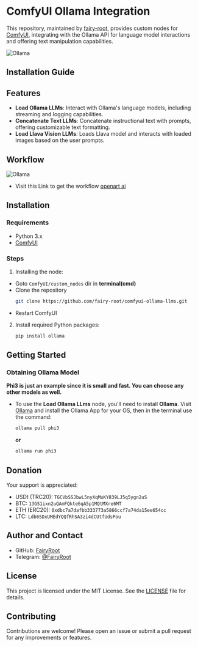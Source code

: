# ComfyUI Ollama Integration

This repository, maintained by [fairy-root](https://github.com/fairy-root), provides custom nodes for [ComfyUI](https://github.com/comfyanonymous/ComfyUI), integrating with the Ollama API for language model interactions and offering text manipulation capabilities.

![Ollama](https://i.imgur.com/60snV9O.png "Displaying help")

## Installation Guide

## Features

- **Load Ollama LLMs**: Interact with Ollama's language models, including streaming and logging capabilities.
- **Concatenate Text LLMs**: Concatenate instructional text with prompts, offering customizable text formatting.
- **Load Llava Vision LLMs**: Loads Llava model and interacts with loaded images based on the user prompts.

## Workflow

![Ollama](https://i.imgur.com/JRlQQXr.png "Displaying help")

- Visit this Link to get the workflow [openart ai](https://openart.ai/workflows/toad_jaunty_59/comfyui-ollama-node-for-prompt-creation/u5P5TiFlFfKbsx2TCcK5)

## Installation

### Requirements

- Python 3.x
- [ComfyUI](https://github.com/comfyanonymous/ComfyUI)

### Steps

1. Installing the node:
- Goto `ComfyUI/custom_nodes` dir in **terminal(cmd)**
- Clone the repository
   ```bash
   git clone https://github.com/fairy-root/comfyui-ollama-llms.git
   ```
- Restart ComfyUI

2. Install required Python packages:
   ```bash
   pip install ollama
   ```

## Getting Started

### Obtaining Ollama Model

**Phi3 is just an example since it is small and fast. You can choose any other models as well.**

- To use the **Load Ollama LLms** node, you'll need to install **Ollama**. Visit [Ollama](https://ollama.com) and install the Ollama App for your OS, then in the terminal use the command:
   ```bash
   ollama pull phi3
   ```
   **or**
   ```bash
   ollama run phi3
   ```

## Donation

Your support is appreciated:

- USDt (TRC20): `TGCVbSSJbwL5nyXqMuKY839LJ5q5ygn2uS`
- BTC: `13GS1ixn2uQAmFQkte6qA5p1MQtMXre6MT`
- ETH (ERC20): `0xdbc7a7dafbb333773a5866ccf7a74da15ee654cc`
- LTC: `Ldb6SDxUMEdYQQfRhSA3zi4dCUtfUdsPou`

## Author and Contact

- GitHub: [FairyRoot](https://github.com/fairy-root)
- Telegram: [@FairyRoot](https://t.me/FairyRoot)

## License

This project is licensed under the MIT License. See the [LICENSE](LICENSE) file for details.

## Contributing

Contributions are welcome! Please open an issue or submit a pull request for any improvements or features.
